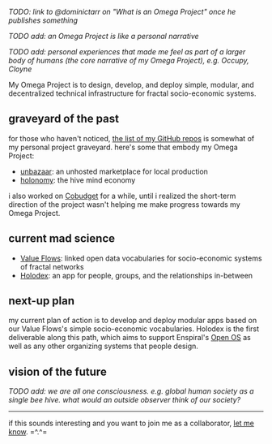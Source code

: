 _TODO: link to @dominictarr on "What is an Omega Project" once he publishes something_

_TODO add: an Omega Project is like a personal narrative_

_TODO add: personal experiences that made me feel as part of a larger body of humans (the core narrative of my Omega Project), e.g. Occupy, Cloyne_

My Omega Project is to design, develop, and deploy simple, modular, and decentralized technical infrastructure for fractal socio-economic systems.

## graveyard of the past

for those who haven't noticed, [the list of my GitHub repos](https://github.com/ahdinosaur?tab=repositories) is somewhat of my personal project graveyard. here's some that embody my Omega Project:

- [unbazaar](http://dinosaur.is/unbazaar/docs/): an unhosted marketplace for local production
- [holonomy](http://holonomy.is/): the hive mind economy

i also worked on [Cobudget](http://cobudget.co) for a while, until i realized the short-term direction of the project wasn't helping me make progress towards my Omega Project.

## current mad science

- [Value Flows](https://github.com/valueflows/valueflows/): linked open data vocabularies for socio-economic systems of fractal networks
- [Holodex](https://github.com/open-app/holodex): an app for people, groups, and the relationships in-between

## next-up plan

my current plan of action is to develop and deploy modular apps based on our Value Flows's simple socio-economic vocabularies. Holodex is the first deliverable along this path, which aims to support Enspiral's [Open OS](https://enspiral.gitbooks.io/os/content/en/index.html) as well as any other organizing systems that people design.

## vision of the future

_TODO add: we are all one consciousness. e.g. global human society as a single bee hive. what would an outside observer think of our society?_


---

if this sounds interesting and you want to join me as a collaborator, [let me know](http://dinosaur.is). =^.^=